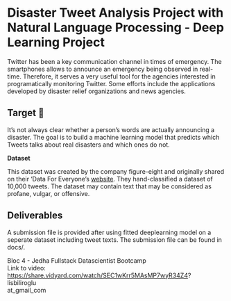# Disaster Tweet Analysis Project with Natural Language Processing - Deep Learning Project

Twitter has been a key communication channel in times of emergency. The smartphones allows to announce an emergency being observed in real-time. Therefore, it serves a very useful tool for the agencies interested in programatically monitoring Twitter. Some efforts include the applications developed by disaster relief organizations and news agencies.

## Target 🎯

It’s not always clear whether a person’s words are actually announcing a disaster. The goal is to build a machine learning model that predicts which Tweets talks about real disasters and which ones do not. 

**Dataset**

This dataset was created by the company figure-eight and originally shared on their ‘Data For Everyone’s [website]("https://www.figure-eight.com/data-for-everyone/"). They hand-classified a dataset of 10,000 tweets. The dataset may contain text that may be considered as profane, vulgar, or offensive.

## Deliverables

A submission file is provided after using fitted deeplearning model on a seperate dataset including tweet texts. The submission file can be found in docs/.


Bloc 4 - Jedha Fullstack Datascientist Bootcamp  
Link to video: https://share.vidyard.com/watch/SEC1wKrr5MAsMP7wyR34Z4?  
lisbiliroglu  
at_gmail_com 

